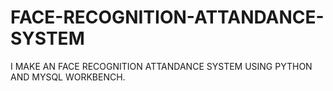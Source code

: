 # FACE-RECOGNITION-ATTANDANCE-SYSTEM
I MAKE AN FACE RECOGNITION ATTANDANCE SYSTEM USING PYTHON AND MYSQL WORKBENCH.

